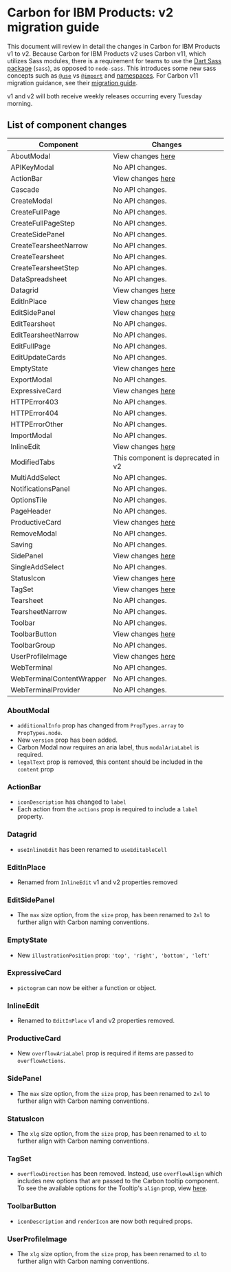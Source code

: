 # Carbon for IBM Products: v2 migration guide

This document will review in detail the changes in Carbon for IBM Products v1 to
v2. Because Carbon for IBM Products v2 uses Carbon v11, which utilizes Sass
modules, there is a requirement for teams to use the
[Dart Sass package](https://sass-lang.com/dart-sass) (`sass`), as opposed to
`node-sass`. This introduces some new sass concepts such as
[`@use`](https://sass-lang.com/documentation/at-rules/use) vs
[`@import`](https://sass-lang.com/documentation/at-rules/import) and
[namespaces](https://sass-lang.com/documentation/at-rules/use#choosing-a-namespace).
For Carbon v11 migration guidance, see their
[migration guide](https://github.com/carbon-design-system/carbon/blob/main/docs/migration/v11.md).

v1 and v2 will both receive weekly releases occurring every Tuesday morning.

## List of component changes

| Component                 | Changes                                |
| ------------------------- | -------------------------------------- |
| AboutModal                | View changes [here](#aboutmodal)       |
| APIKeyModal               | No API changes.                        |
| ActionBar                 | View changes [here](#actionbar)        |
| Cascade                   | No API changes.                        |
| CreateModal               | No API changes.                        |
| CreateFullPage            | No API changes.                        |
| CreateFullPageStep        | No API changes.                        |
| CreateSidePanel           | No API changes.                        |
| CreateTearsheetNarrow     | No API changes.                        |
| CreateTearsheet           | No API changes.                        |
| CreateTearsheetStep       | No API changes.                        |
| DataSpreadsheet           | No API changes.                        |
| Datagrid                  | View changes [here](#datagrid)         |
| EditInPlace               | View changes [here](#editinplace)      |
| EditSidePanel             | View changes [here](#editsidepanel)    |
| EditTearsheet             | No API changes.                        |
| EditTearsheetNarrow       | No API changes.                        |
| EditFullPage              | No API changes.                        |
| EditUpdateCards           | No API changes.                        |
| EmptyState                | View changes [here](#emptystate)       |
| ExportModal               | No API changes.                        |
| ExpressiveCard            | View changes [here](#expressivecard)   |
| HTTPError403              | No API changes.                        |
| HTTPError404              | No API changes.                        |
| HTTPErrorOther            | No API changes.                        |
| ImportModal               | No API changes.                        |
| InlineEdit                | View changes [here](#inlineedit)       |
| ModifiedTabs              | This component is deprecated in v2     |
| MultiAddSelect            | No API changes.                        |
| NotificationsPanel        | No API changes.                        |
| OptionsTile               | No API changes.                        |
| PageHeader                | No API changes.                        |
| ProductiveCard            | View changes [here](#productivecard)   |
| RemoveModal               | No API changes.                        |
| Saving                    | No API changes.                        |
| SidePanel                 | View changes [here](#sidepanel)        |
| SingleAddSelect           | No API changes.                        |
| StatusIcon                | View changes [here](#statusicon)       |
| TagSet                    | View changes [here](#tagset)           |
| Tearsheet                 | No API changes.                        |
| TearsheetNarrow           | No API changes.                        |
| Toolbar                   | No API changes.                        |
| ToolbarButton             | View changes [here](#toolbarbutton)    |
| ToolbarGroup              | No API changes.                        |
| UserProfileImage          | View changes [here](#userprofileimage) |
| WebTerminal               | No API changes.                        |
| WebTerminalContentWrapper | No API changes.                        |
| WebTerminalProvider       | No API changes.                        |

### AboutModal

- `additionalInfo` prop has changed from `PropTypes.array` to `PropTypes.node`.
- New `version` prop has been added.
- Carbon Modal now requires an aria label, thus `modalAriaLabel` is required.
- `legalText` prop is removed, this content should be included in the `content`
  prop

### ActionBar

- `iconDescription` has changed to `label`
- Each action from the `actions` prop is required to include a `label` property.

### Datagrid

- `useInlineEdit` has been renamed to `useEditableCell`

### EditInPlace

- Renamed from `InlineEdit` v1 and v2 properties removed

### EditSidePanel

- The `max` size option, from the `size` prop, has been renamed to `2xl` to
  further align with Carbon naming conventions.

### EmptyState

- New `illustrationPosition` prop: `'top', 'right', 'bottom', 'left'`

### ExpressiveCard

- `pictogram` can now be either a function or object.

### InlineEdit

- Renamed to `EditInPlace` v1 and v2 properties removed.

### ProductiveCard

- New `overflowAriaLabel` prop is required if items are passed to
  `overflowActions`.

### SidePanel

- The `max` size option, from the `size` prop, has been renamed to `2xl` to
  further align with Carbon naming conventions.

### StatusIcon

- The `xlg` size option, from the `size` prop, has been renamed to `xl` to
  further align with Carbon naming conventions.

### TagSet

- `overflowDirection` has been removed. Instead, use `overflowAlign` which
  includes new options that are passed to the Carbon tooltip component. To see
  the available options for the Tooltip's `align` prop, view
  [here](https://github.com/carbon-design-system/carbon/blob/main/packages/react/src/components/Tooltip/next/Tooltip.js#L108-L124).

### ToolbarButton

- `iconDescription` and `renderIcon` are now both required props.

### UserProfileImage

- The `xlg` size option, from the `size` prop, has been renamed to `xl` to
  further align with Carbon naming conventions.
